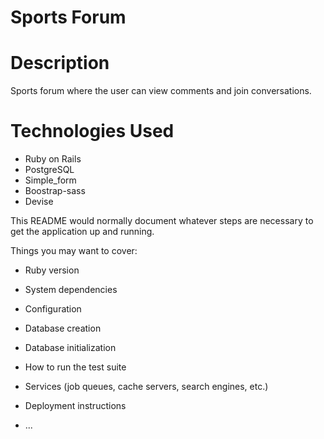 # Sports Forum
# Description 
Sports forum where the user can view comments and join conversations.

# Technologies Used 

* Ruby on Rails 
* PostgreSQL
* Simple_form
* Boostrap-sass
* Devise

This README would normally document whatever steps are necessary to get the
application up and running.

Things you may want to cover:

* Ruby version

* System dependencies

* Configuration

* Database creation

* Database initialization

* How to run the test suite

* Services (job queues, cache servers, search engines, etc.)

* Deployment instructions

* ...

